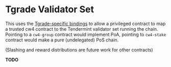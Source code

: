 # Tgrade Validator Set

This uses the [Tgrade-specific bindings](../../packages/bindings) to
allow a privileged contract to map a trusted cw4 contract to the Tendermint validator
set running the chain. Pointing to a `cw4-group` contract would implement PoA,
pointing to `cw4-stake` contract would make a pure (undelegated) PoS chain.

(Slashing and reward distributions are future work for other contracts)

**TODO**

